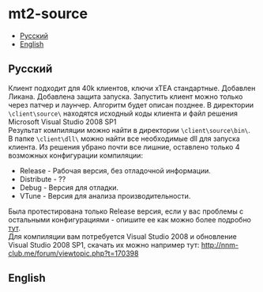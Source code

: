 # mt2-source
* [Русский](https://github.com/drunkwolfs/mt2-source#Русский)<br />
* [English](https://github.com/drunkwolfs/mt2-source#English)<br />

## Русский
Клиент подходит для 40k клиентов, ключи xTEA стандартные.
Добавлен Ликана.
Добавлена защита запуска. Запустить клиент можно только через патчер и лаунчер. Алгоритм будет описан позднее.
В директории `\client\source\` находятся исходный коды клиента и файл решения Microsoft Visual Studio 2008 SP1<br />
Результат компиляции можно найти в директории `\client\source\bin\`.<br />
В папке `\client\dll\` можно найти все необходимые dll для запуска клиента.
Из решения убрано почти все лишние, оставлено только 4 возможных конфигурации компиляции:
* Release - Рабочая версия, без отладочной информации.
* Distribute - ??
* Debug - Версия для отладки.
* VTune - Версия для анализа производительности.

Была протестирована только Release версия, если у вас проблемы с остальными конфигурациями - опишите ее как можно более подробно [тут](https://github.com/drunkwolfs/mt2-source/issues).<br />
Для компиляции вам потребуется Visual Studio 2008 и обновление Visual Studio 2008 SP1, скачать их можно например тут: http://nnm-club.me/forum/viewtopic.php?t=170398 

## English
